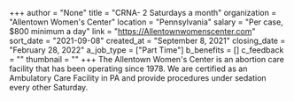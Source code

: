 +++
author = "None"
title = "CRNA- 2 Saturdays a month"
organization = "Allentown Women's Center"
location = "Pennsylvania"
salary = "Per case, $800 minimum a day"
link = "https://Allentownwomenscenter.com"
sort_date = "2021-09-08"
created_at = "September 8, 2021"
closing_date = "February 28, 2022"
a_job_type = ["Part Time"]
b_benefits = []
c_feedback = ""
thumbnail = ""
+++
The Allentown Women's Center is an abortion care facility that has been operating since 1978. We are certified as an Ambulatory Care Facility in PA and provide procedures under  sedation every other Saturday.